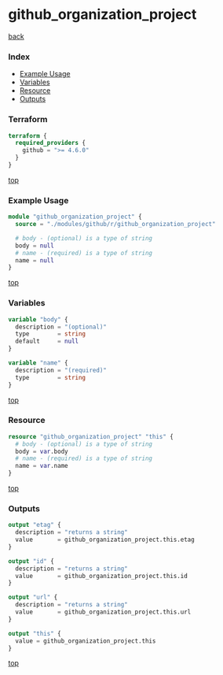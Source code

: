 # github_organization_project

[back](../github.md)

### Index

- [Example Usage](#example-usage)
- [Variables](#variables)
- [Resource](#resource)
- [Outputs](#outputs)

### Terraform

```terraform
terraform {
  required_providers {
    github = ">= 4.6.0"
  }
}
```

[top](#index)

### Example Usage

```terraform
module "github_organization_project" {
  source = "./modules/github/r/github_organization_project"

  # body - (optional) is a type of string
  body = null
  # name - (required) is a type of string
  name = null
}
```

[top](#index)

### Variables

```terraform
variable "body" {
  description = "(optional)"
  type        = string
  default     = null
}

variable "name" {
  description = "(required)"
  type        = string
}
```

[top](#index)

### Resource

```terraform
resource "github_organization_project" "this" {
  # body - (optional) is a type of string
  body = var.body
  # name - (required) is a type of string
  name = var.name
}
```

[top](#index)

### Outputs

```terraform
output "etag" {
  description = "returns a string"
  value       = github_organization_project.this.etag
}

output "id" {
  description = "returns a string"
  value       = github_organization_project.this.id
}

output "url" {
  description = "returns a string"
  value       = github_organization_project.this.url
}

output "this" {
  value = github_organization_project.this
}
```

[top](#index)